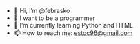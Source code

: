 - 👋 Hi, I’m @febrasko
- 👀 I want to be a programmer
- 🌱 I’m currently learning Python and HTML
- 📫 How to reach me: estoc96@gmail.com
